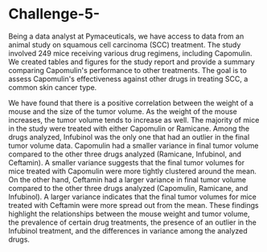 # Challenge-5-

Being a data analyst at Pymaceuticals, we have access to data from an animal study on squamous cell carcinoma (SCC) treatment. The study involved 249 mice receiving various drug regimens, including Capomulin. We created tables and figures for the study report and provide a summary comparing Capomulin's performance to other treatments. The goal is to assess Capomulin's effectiveness against other drugs in treating SCC, a common skin cancer type.

We have found that there is a positive correlation between the weight of a mouse and the size of the tumor volume. As the weight of the mouse increases, the tumor volume tends to increase as well. The majority of mice in the study were treated with either Capomulin or Ramicane. Among the drugs analyzed, Infubinol was the only one that had an outlier in the final tumor volume data. Capomulin had a smaller variance in final tumor volume compared to the other three drugs analyzed (Ramicane, Infubinol, and Ceftamin). A smaller variance suggests that the final tumor volumes for mice treated with Capomulin were more tightly clustered around the mean. On the other hand, Ceftamin had a larger variance in final tumor volume compared to the other three drugs analyzed (Capomulin, Ramicane, and Infubinol). A larger variance indicates that the final tumor volumes for mice treated with Ceftamin were more spread out from the mean. These findings highlight the relationships between the mouse weight and tumor volume, the prevalence of certain drug treatments, the presence of an outlier in the Infubinol treatment, and the differences in variance among the analyzed drugs. 
